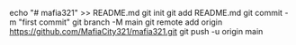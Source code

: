 echo "# mafia321" >> README.md
git init
git add README.md
git commit -m "first commit"
git branch -M main
git remote add origin https://github.com/MafiaCity321/mafia321.git
git push -u origin main
